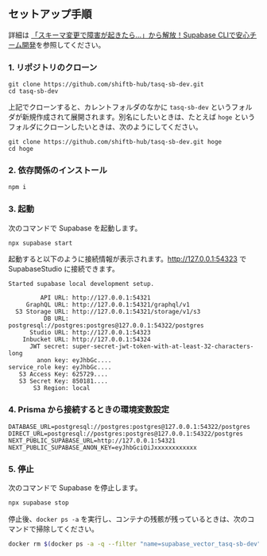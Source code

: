 ## セットアップ手順

詳細は [「スキーマ変更で障害が起きたら...」から解放！Supabase CLIで安心チーム開発](https://shiftb.dev/me/blog/TyuN4ipm_fA0)を参照してください。

### 1. リポジトリのクローン

```
git clone https://github.com/shiftb-hub/tasq-sb-dev.git
cd tasq-sb-dev
```

上記でクローンすると、カレントフォルダのなかに `tasq-sb-dev` というフォルダが新規作成されて展開されます。別名にしたいときは、たとえば `hoge` というフォルダにクローンしたいときは、次のようにしてください。

```
git clone https://github.com/shiftb-hub/tasq-sb-dev.git hoge
cd hoge
```

### 2. 依存関係のインストール

```bash
npm i
```

### 3. 起動

次のコマンドで Supabase を起動します。

```bash
npx supabase start
```

起動すると以下のように接続情報が表示されます。http://127.0.0.1:54323 で SupabaseStudio に接続できます。

```
Started supabase local development setup.

         API URL: http://127.0.0.1:54321
     GraphQL URL: http://127.0.0.1:54321/graphql/v1
  S3 Storage URL: http://127.0.0.1:54321/storage/v1/s3
          DB URL: postgresql://postgres:postgres@127.0.0.1:54322/postgres
      Studio URL: http://127.0.0.1:54323
    Inbucket URL: http://127.0.0.1:54324
      JWT secret: super-secret-jwt-token-with-at-least-32-characters-long
        anon key: eyJhbGc....
service_role key: eyJhbGc....
   S3 Access Key: 625729....
   S3 Secret Key: 850181....
       S3 Region: local
```

### 4. Prisma から接続するときの環境変数設定

```
DATABASE_URL=postgresql://postgres:postgres@127.0.0.1:54322/postgres
DIRECT_URL=postgresql://postgres:postgres@127.0.0.1:54322/postgres
NEXT_PUBLIC_SUPABASE_URL=http://127.0.0.1:54321
NEXT_PUBLIC_SUPABASE_ANON_KEY=eyJhbGciOiJxxxxxxxxxxxx
```

### 5. 停止

次のコマンドで Supabase を停止します。

```bash
npx supabase stop
```

停止後、`docker ps -a` を実行し、コンテナの残骸が残っているときは、次のコマンドで掃除してください。

```bash
docker rm $(docker ps -a -q --filter "name=supabase_vector_tasq-sb-dev")
```
